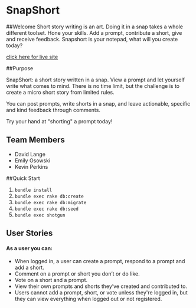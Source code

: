 # SnapShort

##Welcome
Short story writing is an art. Doing it in a snap takes a whole different toolset. 
Hone your skills. Add a prompt, contribute a short, give and receive feedback.
Snapshort is your notepad, what will you create today?

[click here for live site](http://snapshort.herokuapp.com/prompts)

##Purpose

SnapShort: a short story written in a snap. View a prompt and let yourself write what comes to mind. There is no time limit, but the challenge is to create a micro short story from limited rules. 

You can post prompts, write shorts in a snap, and leave actionable, specific and kind feedback through comments.

Try your hand at "shorting" a prompt today!

## Team Members
* David Lange
* Emily Osowski
* Kevin Perkins

##Quick Start
1. `bundle install`
2. `bundle exec rake db:create`
3. `bundle exec rake db:migrate`
4. `bundle exec rake db:seed`
5. `bundle exec shotgun`

## User Stories
#### As a user you can: 
* When logged in, a user can create a prompt, respond to a prompt and add a short.
* Comment on a prompt or short you don’t or do like.
* Vote on a short and a prompt.
* View their own prompts and shorts they’ve created and contributed to.
* Users cannot add a prompt, short, or vote unless they're logged in, but they can view everything when logged out or not registered.
